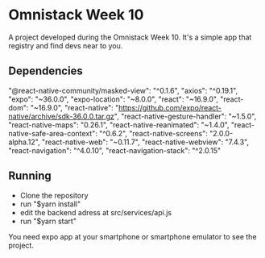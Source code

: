 # Omnistack Week 10

A project developed during the Omnistack Week 10. It's a simple app that registry and find devs near to you.

## Dependencies

"@react-native-community/masked-view": "^0.1.6",
"axios": "^0.19.1",
"expo": "~36.0.0",
"expo-location": "~8.0.0",
"react": "~16.9.0",
"react-dom": "~16.9.0",
"react-native": "https://github.com/expo/react-native/archive/sdk-36.0.0.tar.gz",
"react-native-gesture-handler": "~1.5.0",
"react-native-maps": "0.26.1",
"react-native-reanimated": "~1.4.0",
"react-native-safe-area-context": "^0.6.2",
"react-native-screens": "2.0.0-alpha.12",
"react-native-web": "~0.11.7",
"react-native-webview": "7.4.3",
"react-navigation": "^4.0.10",
"react-navigation-stack": "^2.0.15"

## Running

- Clone the repository
- run "\$yarn install"
- edit the backend adress at src/services/api.js
- run "\$yarn start"

You need expo app at your smartphone or smartphone emulator to see the project.
